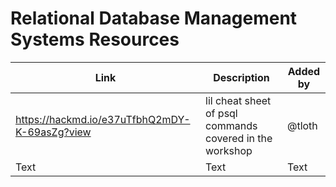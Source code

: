 # Relational Database Management Systems Resources


| Link | Description | Added by |
| -------- | -------- | -------- |
| https://hackmd.io/e37uTfbhQ2mDY-K-69asZg?view     | lil cheat sheet of psql commands covered in the workshop     | @tloth     |
| Text     | Text     | Text     |
